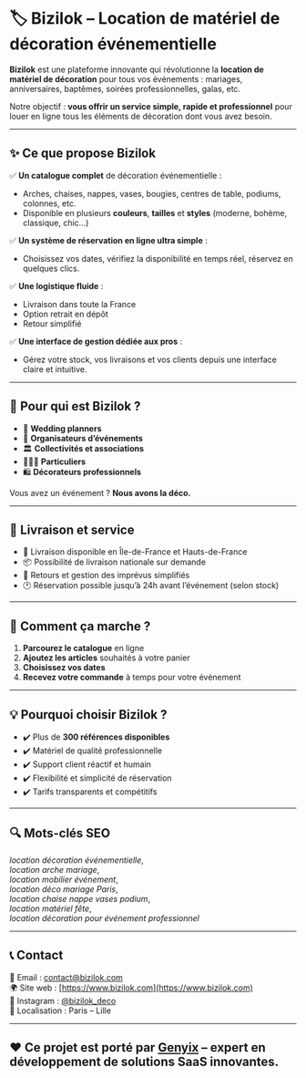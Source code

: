 # 🏷️ Bizilok – Location de matériel de décoration événementielle

**Bizilok** est une plateforme innovante qui révolutionne la **location de matériel de décoration** pour tous vos événements : mariages, anniversaires, baptêmes, soirées professionnelles, galas, etc.

Notre objectif : **vous offrir un service simple, rapide et professionnel** pour louer en ligne tous les éléments de décoration dont vous avez besoin.

---

## ✨ Ce que propose Bizilok

✅ **Un catalogue complet** de décoration événementielle :  
- Arches, chaises, nappes, vases, bougies, centres de table, podiums, colonnes, etc.  
- Disponible en plusieurs **couleurs**, **tailles** et **styles** (moderne, bohème, classique, chic…)

✅ **Un système de réservation en ligne ultra simple** :  
- Choisissez vos dates, vérifiez la disponibilité en temps réel, réservez en quelques clics.

✅ **Une logistique fluide** :  
- Livraison dans toute la France  
- Option retrait en dépôt  
- Retour simplifié

✅ **Une interface de gestion dédiée aux pros** :  
- Gérez votre stock, vos livraisons et vos clients depuis une interface claire et intuitive.

---

## 🎯 Pour qui est Bizilok ?

- 👰 **Wedding planners**
- 🎉 **Organisateurs d’événements**
- 🏛️ **Collectivités et associations**
- 🧑‍🤝‍🧑 **Particuliers**
- 🛍️ **Décorateurs professionnels**

Vous avez un événement ? **Nous avons la déco.**

---

## 🚚 Livraison et service

- 📍 Livraison disponible en Île-de-France et Hauts-de-France
- 📦 Possibilité de livraison nationale sur demande
- 🔄 Retours et gestion des imprévus simplifiés
- 🕐 Réservation possible jusqu’à 24h avant l’événement (selon stock)

---

## 🛒 Comment ça marche ?

1. **Parcourez le catalogue** en ligne
2. **Ajoutez les articles** souhaités à votre panier
3. **Choisissez vos dates**
4. **Recevez votre commande** à temps pour votre événement

---

## 💡 Pourquoi choisir Bizilok ?

- ✔️ Plus de **300 références disponibles**
- ✔️ Matériel de qualité professionnelle
- ✔️ Support client réactif et humain
- ✔️ Flexibilité et simplicité de réservation
- ✔️ Tarifs transparents et compétitifs

---

## 🔍 Mots-clés SEO

_location décoration événementielle_,  
_location arche mariage_,  
_location mobilier événement_,  
_location déco mariage Paris_,  
_location chaise nappe vases podium_,  
_location matériel fête_,  
_location décoration pour événement professionnel_

---

## 📞 Contact

📧 Email : contact@bizilok.com  
🌍 Site web : [https://www.bizilok.com](https://www.bizilok.com)  
📱 Instagram : [@bizilok_deco](https://instagram.com/bizilok_deco)  
📍 Localisation : Paris – Lille

---

## ❤️ Ce projet est porté par **[Genyix](https://www.genyix.com)** – expert en développement de solutions SaaS innovantes.
